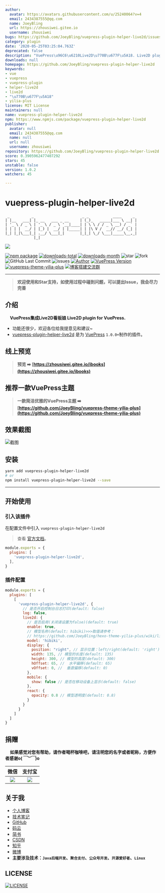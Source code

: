 ```yaml
---
author:
  avatar: https://avatars.githubusercontent.com/u/25240064?v=4
  email: 2434387555@qq.com
  name: JoeyBling
  url: https://zhousiwei.gitee.io
  username: zhousiwei
bugs: https://github.com/JoeyBling/vuepress-plugin-helper-live2d/issues
category: plugin
date: '2020-05-25T03:25:04.763Z'
deprecated: false
description: "VuePress\u96C6\u6210Live2D\u770B\u677F\u5A18. Live2D plugin for VuePress."
downloads: null
homepage: https://github.com/JoeyBling/vuepress-plugin-helper-live2d
keywords:
- vue
- vuepress
- vuepress-plugin
- helper-live2d
- live2d
- "\u770B\u677F\u5A18"
- yilia-plus
license: MIT License
maintainers: null
name: vuepress-plugin-helper-live2d
npm: https://www.npmjs.com/package/vuepress-plugin-helper-live2d
publisher:
  avatar: null
  email: 2434387555@qq.com
  name: null
  url: null
  username: zhousiwei
repository: https://github.com/JoeyBling/vuepress-plugin-helper-live2d
score: 0.3905962477407292
stars: 45
unstable: false
version: 1.0.2
watchers: 45

---
```


# vuepress-plugin-helper-live2d

```
 _          _                      _ _           ____     _
| |__   ___| |_ __   ___ _ __     | (_)_   _____|___ \ __| |
| '_ \ / _ \ | '_ \ / _ \ '__|____| | \ \ / / _ \ __) / _` |
| | | |  __/ | |_) |  __/ | |_____| | |\ V /  __// __/ (_| |
|_| |_|\___|_| .__/ \___|_|       |_|_| \_/ \___|_____\__,_|
             |_|
```

![](https://nodei.co/npm/vuepress-plugin-helper-live2d.png?downloads=true&downloadRank=true&stars=true)

[![npm package](https://img.shields.io/npm/v/vuepress-plugin-helper-live2d.svg?label=vuepress-plugin-helper-live2d)](https://www.npmjs.com/package/vuepress-plugin-helper-live2d)
[![downloads-total](https://img.shields.io/npm/dt/vuepress-plugin-helper-live2d.svg)](https://www.npmjs.com/package/vuepress-plugin-helper-live2d)
[![downloads-month](https://img.shields.io/npm/dm/vuepress-plugin-helper-live2d.svg)](https://www.npmjs.com/package/vuepress-plugin-helper-live2d)
![star](https://img.shields.io/github/stars/JoeyBling/vuepress-plugin-helper-live2d "star")
![fork](https://img.shields.io/github/forks/JoeyBling/vuepress-plugin-helper-live2d "fork")
![GitHub Last Commit](https://img.shields.io/github/last-commit/JoeyBling/vuepress-plugin-helper-live2d.svg?label=commits "GitHub Last Commit")
![issues](https://img.shields.io/github/issues/JoeyBling/vuepress-plugin-helper-live2d "issues")
[![Author](https://img.shields.io/badge/Author-JoeyBling-red.svg "Author")](https://zhousiwei.gitee.io "Author")
[![VuePress Version](https://img.shields.io/badge/VuePress-%3E%3D%201.0.0-blue.svg)](https://v1.vuepress.vuejs.org/zh/)
[![vuepress-theme-yilia-plus](https://img.shields.io/badge/Theme-Yilia_Plus-red.svg "vuepress-theme-yilia-plus")](https://github.com/JoeyBling/vuepress-theme-yilia-plus)
[![博客搭建交流群](https://img.shields.io/badge/QQ群-422625065-red.svg "博客搭建交流群")](https://jq.qq.com/?_wv=1027&k=58Ypj9z "博客搭建交流群")

------------------

> **欢迎使用和Star支持，如使用过程中碰到问题，可以提出Issue，我会尽力完善**

## 介绍
&#160;&#160;&#160;&#160;**VuePress集成Live2D看板娘 Live2D plugin for VuePress.**

- 功能还很少，欢迎各位给我提意见和建议~
- [vuepress-plugin-helper-live2d](https://github.com/JoeyBling/vuepress-plugin-helper-live2d) 是为 [VuePress](https://v1.vuepress.vuejs.org/zh/) `1.0.0+`制作的插件。

## 线上预览

> **预览 ➡️ [https://zhousiwei.gitee.io/ibooks](https://zhousiwei.gitee.io/ibooks)**

## 推荐一款VuePress主题
> **一款简洁优雅的VuePress主题 ➡️ [https://github.com/JoeyBling/vuepress-theme-yilia-plus](https://github.com/JoeyBling/vuepress-theme-yilia-plus)**

## 效果截图

![截图](./examples/images/web_mini.png)

## 安装

```bash
yarn add vuepress-plugin-helper-live2d
# or
npm install vuepress-plugin-helper-live2d --save
```

------------

## 开始使用

### 引入该插件

在配置文件中引入 `vuepress-plugin-helper-live2d`

> 查看 [官方文档](https://v1.vuepress.vuejs.org/zh/plugin/using-a-plugin.html)。

```javascript
module.exports = {
  plugins: [
    'vuepress-plugin-helper-live2d',
  ],
}
```

### 插件配置

```javascript
module.exports = {
  plugins: [
    [
      'vuepress-plugin-helper-live2d', {
        // 是否开启控制台日志打印(default: false)
        log: false,
        live2d: {
          // 是否启用(关闭请设置为false)(default: true)
          enable: true,
          // 模型名称(default: hibiki)>>>取值请参考：
          // https://github.com/JoeyBling/hexo-theme-yilia-plus/wiki/live2d%E6%A8%A1%E5%9E%8B%E5%8C%85%E5%B1%95%E7%A4%BA
          model: 'hibiki',
          display: {
            position: "right", // 显示位置：left/right(default: 'right')
            width: 135, // 模型的长度(default: 135)
            height: 300, // 模型的高度(default: 300)
            hOffset: 65, //  水平偏移(default: 65)
            vOffset: 0, //  垂直偏移(default: 0)
          },
          mobile: {
            show: false // 是否在移动设备上显示(default: false)
          },
          react: {
            opacity: 0.8 // 模型透明度(default: 0.8)
          }
        }
      }
    ]
  ]
}
```

## 捐赠
&#160;&#160;&#160;&#160;**如果感觉对您有帮助，请作者喝杯咖啡吧，请注明您的名字或者昵称，方便作者感谢o(*￣︶￣*)o**

| 微信 | 支付宝 |
| :---: | :---: |
| ![](./examples/images/weixin.png) | ![](./examples/images/alipay.jpeg) |

## 关于我
- [个人博客](https://zhousiwei.gitee.io/)
- [技术笔记](https://zhousiwei.gitee.io/ibooks/)
- [GitHub](https://github.com/JoeyBling)
- [码云](https://gitee.com/zhousiwei)
- [简书](https://www.jianshu.com/u/02cbf31a043a)
- [CSDN](https://blog.csdn.net/qq_30930805)
- [知乎](https://www.zhihu.com/people/joeybling)
- [微博](http://weibo.com/jayinfo)
- **主要涉及技术：`Java后端开发`、`聚合支付`、`公众号开发`、`开源爱好者`、`Linux`**

## LICENSE

[![LICENSE](https://img.shields.io/github/license/JoeyBling/vuepress-plugin-helper-live2d "LICENSE")](./LICENSE "LICENSE")